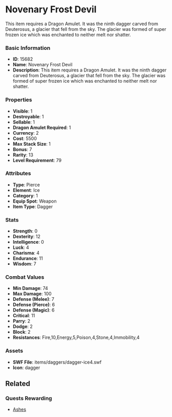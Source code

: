 # Novenary Frost Devil

This item requires a Dragon Amulet. It was the ninth dagger carved from Deuterosus, a glacier that fell from the sky. The glacier was formed of super frozen ice which was enchanted to neither melt nor shatter.

### Basic Information

- **ID**: 15682
- **Name**: Novenary Frost Devil
- **Description**: This item requires a Dragon Amulet. It was the ninth dagger carved from Deuterosus, a glacier that fell from the sky. The glacier was formed of super frozen ice which was enchanted to neither melt nor shatter.

### Properties

- **Visible**: 1
- **Destroyable**: 1
- **Sellable**: 1
- **Dragon Amulet Required**: 1
- **Currency**: 2
- **Cost**: 5500
- **Max Stack Size**: 1
- **Bonus**: 7
- **Rarity**: 13
- **Level Requirement**: 79

### Attributes

- **Type**: Pierce
- **Element**: Ice
- **Category**: 1
- **Equip Spot**: Weapon
- **Item Type**: Dagger

### Stats

- **Strength**: 0
- **Dexterity**: 12
- **Intelligence**: 0
- **Luck**: 4
- **Charisma**: 4
- **Endurance**: 11
- **Wisdom**: 7

### Combat Values

- **Min Damage**: 74
- **Max Damage**: 100
- **Defense (Melee)**: 7
- **Defense (Pierce)**: 6
- **Defense (Magic)**: 6
- **Critical**: 11
- **Parry**: 2
- **Dodge**: 2
- **Block**: 2
- **Resistances**: Fire,10,Energy,5,Poison,4,Stone,4,Immobility,4

### Assets

- **SWF File**: items/daggers/dagger-ice4.swf
- **Icon**: dagger

## Related

### Quests Rewarding

- [Ashes](../quests/1346-ashes.md)

